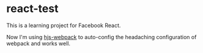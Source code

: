 # react-test

This is a learning project for Facebook React. 

Now I'm using [hjs-webpack](https://github.com/HenrikJoreteg/hjs-webpack) to auto-config the headaching configuration of webpack and works well.
